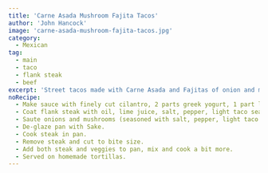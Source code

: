 ```yaml
---
title: 'Carne Asada Mushroom Fajita Tacos'
author: 'John Hancock'
image: 'carne-asada-mushroom-fajita-tacos.jpg'
category:
  - Mexican
tag:
  - main
  - taco
  - flank steak
  - beef
excerpt: 'Street tacos made with Carne Asada and Fajitas of onion and mushroom topped with a Cilantro Lime sauce.'
noRecipe:
  - Make sauce with finely cut cilantro, 2 parts greek yogurt, 1 part lime juice.
  - Coat flank steak with oil, lime juice, salt, pepper, light taco seasoning on both sides.
  - Saute onions and mushrooms (seasoned with salt, pepper, light taco seasoning) till slightly caramelized, mix in sliced cilantro, set aside.
  - De-glaze pan with Sake.
  - Cook steak in pan.
  - Remove steak and cut to bite size.
  - Add both steak and veggies to pan, mix and cook a bit more.
  - Served on homemade tortillas.
---
```

